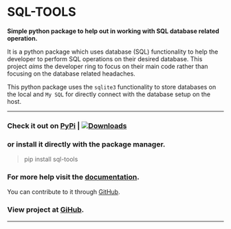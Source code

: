# SQL-TOOLS

**Simple python package to help out in working with SQL database related operation.**

It is a python package which uses database (SQL) functionality to help the developer to perform SQL operations on their desired database. This project _aims_ the developer ring to focus on their main code rather than focusing on the database related headaches.

This python package uses the ```sqlite3``` functionality to store databases on the local and ```My SQL``` for directly connect with the database setup on the host.

---

<!-- ### Check it out on [PyPi]("https://pypi.org/project/sql-tools/", "SQL TOOLS"). -->
### Check it out on <a href="https://pypi.org/project/sql-tools">PyPi</a>  |  [![Downloads](https://pepy.tech/badge/sql-tools)](https://pepy.tech/project/sql-tools)

### or install it directly with the package manager.

> pip install sql-tools

### For more help visit the <a href="https://github.com/yogesh-aggarwal/sql-tools-lib/wiki">documentation</a>.

You can contribute to it through <a href="https://github.com/yogesh-aggarwal/sql-tools-lib">GitHub</a>.
### View project at <a href="https://github.com/users/yogesh-aggarwal/projects/2">GiHub</a>.
---
